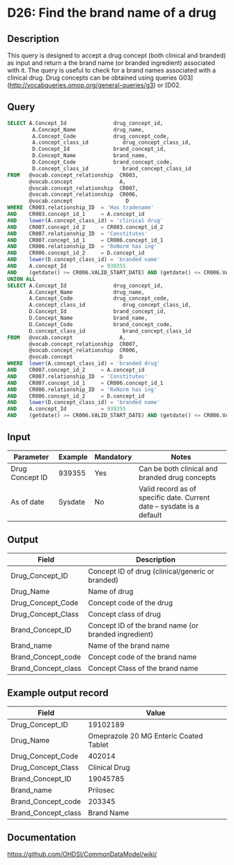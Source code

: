 <!---
Group:drug
Name:D26 Find the brand name of a drug
Author:Patrick Ryan
CDM Version: 5.3
-->

# D26: Find the brand name of a drug

## Description
This query is designed to accept a drug concept (both clinical and branded) as input and return a the brand name (or branded ingredient) associated with it. The query is useful to check for a brand names associated with a clinical drug. Drug concepts can be obtained using queries  G03](http://vocabqueries.omop.org/general-queries/g3) or  [D02.

## Query
```sql
SELECT A.Concept_Id               drug_concept_id,
        A.Concept_Name            drug_name,
        A.Concept_Code            drug_concept_code,
        A.concept_class_id           drug_concept_class_id,
        D.Concept_Id              brand_concept_id,
        D.Concept_Name            brand_name,
        D.Concept_Code            brand_concept_code,
        D.concept_class_id           brand_concept_class_id
FROM   @vocab.concept_relationship  CR003,
       @vocab.concept               A,
       @vocab.concept_relationship  CR007,
       @vocab.concept_relationship  CR006,
       @vocab.concept                 D
WHERE  CR003.relationship_ID  = 'Has tradename'
AND    CR003.concept_id_1     = A.concept_id
AND    lower(A.concept_class_id) = 'clinical drug'
AND    CR007.concept_id_2     = CR003.concept_id_2
AND    CR007.relationship_ID  = 'Constitutes'
AND    CR007.concept_id_1     = CR006.concept_id_1
AND    CR006.relationship_ID  = 'RxNorm has ing'
AND    CR006.concept_id_2     = D.concept_id
AND    lower(D.concept_class_id) = 'branded name'
AND    A.concept_Id           = 939355
AND    (getdate() >= CR006.VALID_START_DATE) AND (getdate() <= CR006.VALID_END_DATE)
UNION ALL
SELECT A.Concept_Id               drug_concept_id,
       A.Concept_Name             drug_name,
       A.Concept_Code             drug_concept_code,
       A.concept_class_id            drug_concept_class_id,
       D.Concept_Id               brand_concept_id,
       D.Concept_Name             brand_name,
       D.Concept_Code             brand_concept_code,
       D.concept_class_id            brand_concept_class_id
FROM   @vocab.concept               A,
       @vocab.concept_relationship  CR007,
       @vocab.concept_relationship  CR006,
       @vocab.concept               D
WHERE  lower(A.concept_class_id) = 'branded drug'
AND    CR007.concept_id_2     = A.concept_id
AND    CR007.relationship_ID  = 'Constitutes'
AND    CR007.concept_id_1     = CR006.concept_id_1
AND    CR006.relationship_ID  = 'RxNorm has ing'
AND    CR006.concept_id_2     = D.concept_id
AND    lower(D.concept_class_id) = 'branded name'
AND    A.concept_Id           = 939355
AND    (getdate() >= CR006.VALID_START_DATE) AND (getdate() <= CR006.VALID_END_DATE)
```

## Input

|  Parameter |  Example |  Mandatory |  Notes |
| --- | --- | --- | --- |
|  Drug Concept ID |  939355 |  Yes | Can be both clinical and branded drug concepts |
|  As of date |  Sysdate |  No | Valid record as of specific date. Current date – sysdate is a default |

## Output

| Field |  Description |
| --- | --- |
|  Drug_Concept_ID |  Concept ID of drug (clinical/generic or branded) |
|  Drug_Name |  Name of drug |
|  Drug_Concept_Code |  Concept code of the drug |
|  Drug_Concept_Class |  Concept class of drug |
|  Brand_Concept_ID |  Concept ID of the brand name (or branded ingredient) |
|  Brand_name |  Name of the brand name |
|  Brand_Concept_code |  Concept code of the brand name |
|  Brand_Concept_class |  Concept Class of the brand name |

## Example output record

|  Field |  Value |
| --- | --- |
|  Drug_Concept_ID |  19102189 |
|  Drug_Name |  Omeprazole 20 MG Enteric Coated Tablet |
|  Drug_Concept_Code |  402014 |
|  Drug_Concept_Class |  Clinical Drug |
|  Brand_Concept_ID |  19045785 |
|  Brand_name |  Prilosec |
|  Brand_Concept_code |  203345 |
|  Brand_Concept_class |  Brand Name |

## Documentation
https://github.com/OHDSI/CommonDataModel/wiki/
